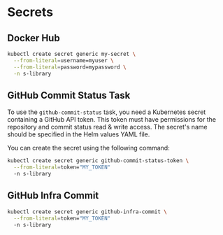 # Secrets

## Docker Hub

```sh
kubectl create secret generic my-secret \
  --from-literal=username=myuser \
  --from-literal=password=mypassword \
  -n s-library
```

## GitHub Commit Status Task

To use the `github-commit-status` task, you need a Kubernetes secret containing a GitHub API token. This token must have permissions for the repository and commit status read & write access. The secret's name should be specified in the Helm values YAML file.

You can create the secret using the following command:

```sh
kubectl create secret generic github-commit-status-token \
  --from-literal=token="MY_TOKEN"
  -n s-library
```

## GitHub Infra Commit

```sh
kubectl create secret generic github-infra-commit \
  --from-literal=token="MY_TOKEN"
  -n s-library
```